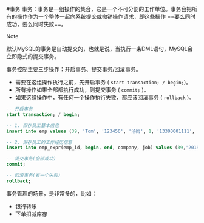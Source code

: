#事务
事务：事务是一组操作的集合，它是一个不可分割的工作单位。事务会把所有的操作作为一个整体一起向系统提交或撤销操作请求，即这些操作 ==要么同时成功，要么同时失败==。

> [!NOTE]
> 默认MySQL的事务是自动提交的，也就是说，当执行一条DML语句，MySQL会立即隐式的提交事务。

事务控制主要三步操作：开启事务、提交事务/回滚事务。

- 需要在这组操作执行之前，先开启事务 ( `start transaction; / begin;`)。
- 所有操作如果全部都执行成功，则提交事务 ( `commit;` )。
- 如果这组操作中，有任何一个操作执行失败，都应该回滚事务 ( `rollback` )。

```SQL
-- 开启事务
start transaction; / begin;

-- 1. 保存员工基本信息
insert into emp values (39, 'Tom', '123456', '汤姆', 1, '13300001111', 1, 4000, '1.jpg', '2023-11-01', 1, now(), now());

-- 2. 保存员工的工作经历信息
insert into emp_expr(emp_id, begin, end, company, job) values (39,'2019-01-01', '2020-01-01', '百度', '开发'),                                                                                                       (39,'2020-01-10', '2022-02-01', '阿里', '架构');

-- 提交事务(全部成功)
commit;

-- 回滚事务(有一个失败)
rollback;
```

事务管理的场景，是非常多的，比如：
- 银行转账
- 下单扣减库存